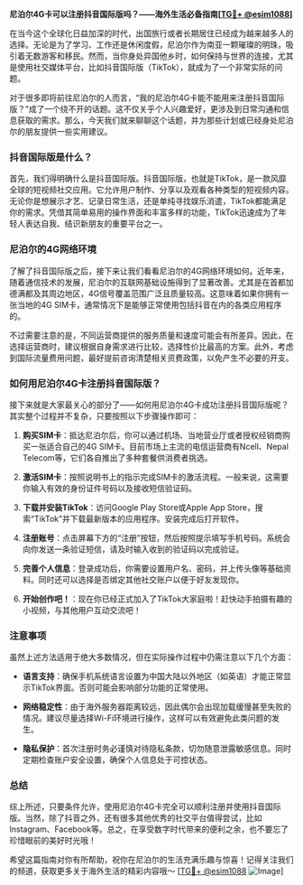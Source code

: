 **尼泊尔4G卡可以注册抖音国际版吗？——海外生活必备指南[[TG💪+ @esim1088](https://t.me/s/esim1088)]**

在当今这个全球化日益加深的时代，出国旅行或者长期居住已经成为越来越多人的选择。无论是为了学习、工作还是休闲度假，尼泊尔作为南亚一颗璀璨的明珠，吸引着无数游客和移民。然而，当你身处异国他乡时，如何保持与世界的连接，尤其是使用社交媒体平台，比如抖音国际版（TikTok），就成为了一个非常实际的问题。

对于很多即将前往尼泊尔的人而言，“我的尼泊尔4G卡能不能用来注册抖音国际版？”成了一个绕不开的话题。这不仅关乎个人兴趣爱好，更涉及到日常沟通和信息获取的需求。那么，今天我们就来聊聊这个话题，并为那些计划或已经身处尼泊尔的朋友提供一些实用建议。

### 抖音国际版是什么？

首先，我们得明确什么是抖音国际版。抖音国际版，也就是TikTok，是一款风靡全球的短视频社交应用。它允许用户制作、分享以及观看各种类型的短视频内容。无论你是想展示才艺、记录日常生活，还是单纯寻找娱乐消遣，TikTok都能满足你的需求。凭借其简单易用的操作界面和丰富多样的功能，TikTok迅速成为了年轻人表达自我、结识新朋友的重要平台之一。

### 尼泊尔的4G网络环境

了解了抖音国际版之后，接下来让我们看看尼泊尔的4G网络环境如何。近年来，随着通信技术的发展，尼泊尔的互联网基础设施得到了显著改善。尤其是在首都加德满都及其周边地区，4G信号覆盖范围广泛且质量较高。这意味着如果你拥有一张当地的4G SIM卡，通常情况下是能够正常使用包括抖音在内的各类应用程序的。

不过需要注意的是，不同运营商提供的服务质量和速度可能会有所差异。因此，在选择运营商时，建议根据自身需求进行比较，选择性价比最高的方案。此外，考虑到国际流量费用问题，最好提前咨询清楚相关资费政策，以免产生不必要的开支。

### 如何用尼泊尔4G卡注册抖音国际版？

接下来就是大家最关心的部分了——如何用尼泊尔4G卡成功注册抖音国际版呢？其实整个过程并不复杂，只要按照以下步骤操作即可：

1. **购买SIM卡**：抵达尼泊尔后，你可以通过机场、当地营业厅或者授权经销商购买一张适合自己的4G SIM卡。目前市场上主流的电信运营商有Ncell、Nepal Telecom等，它们各自推出了多种套餐供消费者挑选。
   
2. **激活SIM卡**：按照说明书上的指示完成SIM卡的激活流程。一般来说，这需要你输入有效的身份证件号码以及接收短信验证码。

3. **下载并安装TikTok**：访问Google Play Store或Apple App Store，搜索“TikTok”并下载最新版本的应用程序。安装完成后打开软件。

4. **注册账号**：点击屏幕下方的“注册”按钮，然后按照提示填写手机号码。系统会向你发送一条验证短信，请及时输入收到的验证码以完成验证。

5. **完善个人信息**：登录成功后，你需要设置用户名、密码，并上传头像等基础资料。同时还可以选择是否绑定其他社交账户以便于好友发现你。

6. **开始创作吧！**：现在你已经正式加入了TikTok大家庭啦！赶快动手拍摄有趣的小视频，与其他用户互动交流吧！

### 注意事项

虽然上述方法适用于绝大多数情况，但在实际操作过程中仍需注意以下几个方面：

- **语言支持**：确保手机系统语言设置为中国大陆以外地区（如英语）才能正常显示TikTok界面。否则可能会影响部分功能的正常使用。
  
- **网络稳定性**：由于海外服务器距离较远，因此偶尔会出现加载缓慢甚至失败的情况。建议尽量选择Wi-Fi环境进行操作，这样可以有效避免此类问题的发生。
  
- **隐私保护**：首次注册时务必谨慎对待隐私条款，切勿随意泄露敏感信息。同时定期检查账户安全设置，确保个人信息处于可控状态。

### 总结

综上所述，只要条件允许，使用尼泊尔4G卡完全可以顺利注册并使用抖音国际版。当然，除了抖音之外，还有很多其他优秀的社交平台值得尝试，比如Instagram、Facebook等。总之，在享受数字时代带来的便利之余，也不要忘了珍惜眼前的美好时光哦！

希望这篇指南对你有所帮助，祝你在尼泊尔的生活充满乐趣与惊喜！记得关注我们的频道，获取更多关于海外生活的精彩内容哦～ [[TG💪+ @esim1088](https://t.me/s/esim1088) ![Image](https://i.postimg.cc/4NQfJmqS/Snipaste-2025-05-13-00-14-12.png)]